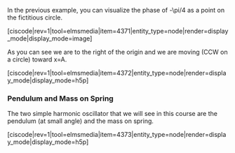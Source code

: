 In the previous example, you can visualize the phase of <lrn-math inline>-\pi/4 </lrn-math> as a point on the fictitious circle. 

[ciscode|rev=1|tool=elmsmedia|item=4371|entity_type=node|render=display_mode|display_mode=image]

As you can see we are to the right of the origin and we are moving (CCW on a circle) toward x=A. 


[ciscode|rev=1|tool=elmsmedia|item=4372|entity_type=node|render=display_mode|display_mode=h5p]

### Pendulum and Mass on Spring

The two simple harmonic oscillator that we will see in this course are the pendulum (at small angle) and the mass on spring. 

[ciscode|rev=1|tool=elmsmedia|item=4373|entity_type=node|render=display_mode|display_mode=h5p]



